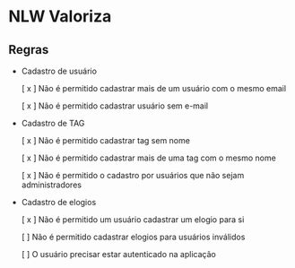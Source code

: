 # NLW Valoriza

## Regras

- Cadastro de usuário

    [ x ] Não é permitido cadastrar mais de um usuário com o mesmo email

    [ x ] Não é permitido cadastrar usuário sem e-mail


- Cadastro de TAG

    [ x ] Não é permitido cadastrar tag sem nome
    
    [ x ] Não é permitido cadastrar mais de uma tag com o mesmo nome

    [ x ] Não é permitido o cadastro por usuários que não sejam administradores

- Cadastro de elogios

    [ x ] Não é permitido um usuário cadastrar um elogio para si

    [ ] Não é permitido cadastrar elogios para usuários inválidos

    [ ] O usuário precisar estar autenticado na aplicação
